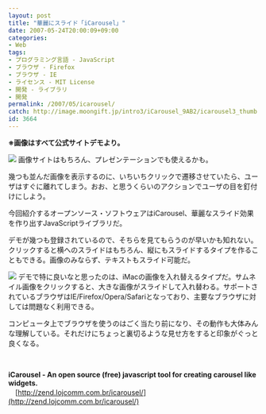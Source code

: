 ```yaml
---
layout: post
title: "華麗にスライド「iCarousel」"
date: 2007-05-24T20:00:09+09:00
categories:
- Web
tags: 
- プログラミング言語 - JavaScript
- ブラウザ - Firefox
- ブラウザ - IE
- ライセンス - MIT License
- 開発 - ライブラリ
- 開発
permalink: /2007/05/icarousel/
catch: http://image.moongift.jp/intro3/iCarousel_9AB2/icarousel3_thumb.png
id: 3664
---
```

 **※画像はすべて公式サイトデモより。**

 

[![](http://image.moongift.jp/intro3/iCarousel_9AB2/icarousel1_thumb.png)](http://image.moongift.jp/intro3/iCarousel_9AB2/icarousel12.png) 画像サイトはもちろん、プレゼンテーションでも使えるかも。

 

幾つも並んだ画像を表示するのに、いちいちクリックで遷移させていたら、ユーザはすぐに離れてしまう。おお、と思うくらいのアクションでユーザの目を釘付けにしよう。

 

今回紹介するオープンソース・ソフトウェアはiCarousel、華麗なスライド効果を作り出すJavaScriptライブラリだ。

 <!--more--> 

デモが幾つも登録されているので、そちらを見てもらうのが早いかも知れない。クリックすると横へのスライドはもちろん、縦にもスライドするタイプを作ることもできる。画像のみならず、テキストもスライド可能だ。

 

[![](http://image.moongift.jp/intro3/iCarousel_9AB2/icarousel3_thumb.png)](http://image.moongift.jp/intro3/iCarousel_9AB2/icarousel32.png) デモで特に良いなと思ったのは、iMacの画像を入れ替えるタイプだ。サムネイル画像をクリックすると、大きな画像がスライドして入れ替わる。サポートされているブラウザはIE/Firefox/Opera/Safariとなっており、主要なブラウザに対しては問題なく利用できる。

 

コンピュータ上でブラウザを使うのはごく当たり前になり、その動作も大体みんな理解している。それだけにちょっと裏切るような見せ方をすると印象がぐっと良くなる。

 

&nbsp;

 

**iCarousel - An open source (free) javascript tool for creating carousel like widgets.**  
　[http://zend.lojcomm.com.br/icarousel/](http://zend.lojcomm.com.br/icarousel/)

